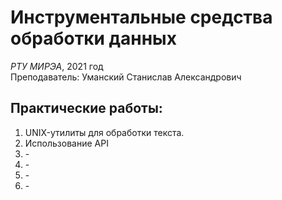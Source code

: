 # Инструментальные средства обработки данных

*РТУ МИРЭА*, 2021 год  
Преподаватель: Уманский Станислав Александрович

## Практические работы:

1. UNIX-утилиты для обработки текста.
2. Использование API
3. \-
4. \-
5. \-
6. \-